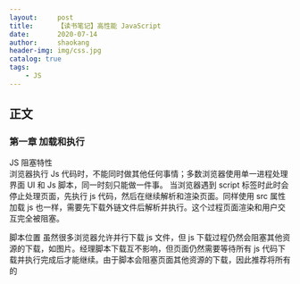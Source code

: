 ```yaml
---
layout:     post
title:      【读书笔记】高性能 JavaScript
date:       2020-07-14
author:     shaokang
header-img: img/css.jpg
catalog: true
tags:
    - JS
---
```


## 正文
### 第一章 加载和执行
JS 阻塞特性  
浏览器执行 Js 代码时，不能同时做其他任何事情；多数浏览器使用单一进程处理界面 UI 和 Js 脚本，同一时刻只能做一件事。
当浏览器遇到 script 标签时此时会停止处理页面，先执行 js 代码，然后在继续解析和渲染页面。同样使用 src 属性加载 js 也一样，需要先下载外链文件后解析并执行。这个过程页面渲染和用户交互完全被阻塞。

脚本位置
虽然很多浏览器允许并行下载 js 文件，但 js 下载过程仍然会阻塞其他资源的下载，如图片。经理脚本下载互不影响，但页面仍然需要等待所有 js 代码下载并执行完成后才能继续。由于脚本会阻塞页面其他资源的下载，因此推荐将所有的 <script> 标签尽可能放到 <body> 标签的底部，尽量减少对整个页面下载的影响

组织脚本
减少 script 标签数有助于总体的性能，考虑到 HTTP 带来的额外开销，因此下载一个单个 100KB 的文件会比下载 4 个 25KB 的文件更快。

延迟脚本
H4 为 script 标签定义了一个扩展属性：defer。带有该属性的脚本可以放在任何位置。但该属性在某些浏览器下会被直接忽略。

动态脚本
通过 JS 代码创建脚本，保证文件的下载过程和执行过程不会阻塞页面的其他进程。通常来讲吧 script 标签放在 head 标签里会比放在 body 里更保险。

XHR 脚本注入
创建 XHR 来获取 js 文件，这种方式的优点是，可以下载 js 代码但不立即执行。

### 数据存取
字面量和局部变量的访问速度快于数组项和对象成员的访问速度

